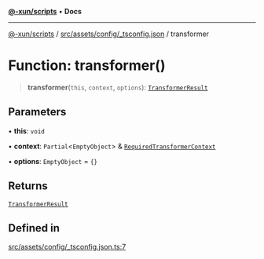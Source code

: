 [**@-xun/scripts**](../../../../../README.md) • **Docs**

***

[@-xun/scripts](../../../../../README.md) / [src/assets/config/\_tsconfig.json](../README.md) / transformer

# Function: transformer()

> **transformer**(`this`, `context`, `options`): [`TransformerResult`](../../../type-aliases/TransformerResult.md)

## Parameters

• **this**: `void`

• **context**: `Partial`\<`EmptyObject`\> & [`RequiredTransformerContext`](../../../type-aliases/RequiredTransformerContext.md)

• **options**: `EmptyObject` = `{}`

## Returns

[`TransformerResult`](../../../type-aliases/TransformerResult.md)

## Defined in

[src/assets/config/\_tsconfig.json.ts:7](https://github.com/Xunnamius/xscripts/blob/ca4900adafe61fe400aec55151e46f5130a666a6/src/assets/config/_tsconfig.json.ts#L7)
